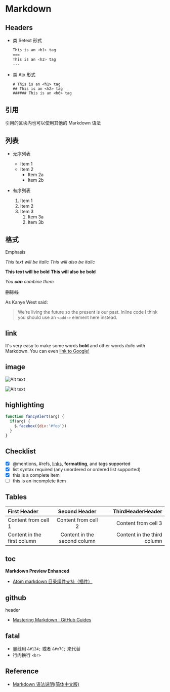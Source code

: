 Markdown
===

Headers
---

- 类 Setext 形式
  
  ```bash
  This is an <h1> tag
  ===
  This is an <h2> tag
  ---
  ```

- 类 Atx 形式

  ```
  # This is an <h1> tag
  ## This is an <h2> tag
  ###### This is an <h6> tag
  ```

引用
---

引用的区块内也可以使用其他的 Markdown 语法

列表
---

- 无序列表
	* Item 1
	* Item 2
		* Item 2a
		* Item 2b

- 有序列表
	1. Item 1
	2. Item 2
	3. Item 3
		1. Item 3a
		2. Item 3b

格式
---

Emphasis

*This text will be italic*
_This will also be italic_

**This text will be bold**
__This will also be bold__

_You **can** combine them_

~~删除线~~

As Kanye West said:

> We're living the future so
> the present is our past.
Inline code
I think you should use an
`<addr>` element here instead.

## link

It's very easy to make some words **bold** and other words *italic* with Markdown. You can even [link to Google!](http://google.com)

## image

![Alt text](https://www.google.com.hk/images/branding/googlelogo/1x/googlelogo_color_272x92dp.png)

![Alt text](http://www.google.cn/landing/cnexp/google-search.png "Goole")

## highlighting

```javascript
function fancyAlert(arg) {
  if(arg) {
    $.facebox({div:'#foo'})
  }
}
```

## Checklist

- [x] @mentions, #refs, [links](), **formatting**, and <del>tags</del> ~~supported~~
- [x] list syntax required (any unordered or ordered list supported)
- [x] this is a complete item
- [ ] this is an incomplete item

## Tables

First Header | Second Header | ThirdHeaderHeader
:- | :-: | -:
Content from cell 1 | Content from cell 2 | Content from cell 3
Content in the first column | Content in the second column | Content in the third column

## toc

**Markdown Preview Enhanced**
- [Atom markdown 目录组件支持（插件）](https://jingyan.baidu.com/article/6181c3e0be9473152ff1536c.html)

## github

header

- [Mastering Markdown · GitHub Guides](https://guides.github.com/features/mastering-markdown/)

## fatal

- 竖线用 `&#124;` 或者 `&#x7C;` 来代替
- 行内换行 `<br>`

## Reference

- [Markdown 语法说明(简体中文版)](https://www.appinn.com/markdown/#hr)

[1]: abc
